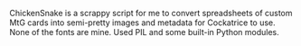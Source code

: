ChickenSnake is a scrappy script for me to convert spreadsheets of custom MtG cards into semi-pretty images and metadata for Cockatrice to use.
None of the fonts are mine. Used PIL and some built-in Python modules. 